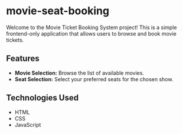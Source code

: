 
# movie-seat-booking


Welcome to the Movie Ticket Booking System project! This is a simple frontend-only application that allows users to browse and book movie tickets.

## Features

- **Movie Selection:** Browse the list of available movies.
- **Seat Selection:** Select your preferred seats for the chosen show.

## Technologies Used

- HTML
- CSS
- JavaScript
